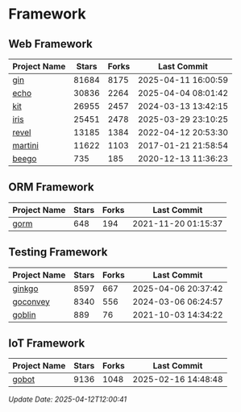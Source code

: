 # Framework

## Web Framework
| Project Name | Stars | Forks | Last Commit |
| ------------ | ----- | ----- | ----------- |
| [gin](https://github.com/gin-gonic/gin) | 81684 | 8175 | 2025-04-11 16:00:59 |
| [echo](https://github.com/labstack/echo) | 30836 | 2264 | 2025-04-04 08:01:42 |
| [kit](https://github.com/go-kit/kit) | 26955 | 2457 | 2024-03-13 13:42:15 |
| [iris](https://github.com/kataras/iris) | 25451 | 2478 | 2025-03-29 23:10:25 |
| [revel](https://github.com/revel/revel) | 13185 | 1384 | 2022-04-12 20:53:30 |
| [martini](https://github.com/go-martini/martini) | 11622 | 1103 | 2017-01-21 21:58:54 |
| [beego](https://github.com/astaxie/beego) | 735 | 185 | 2020-12-13 11:36:23 |

## ORM Framework
| Project Name | Stars | Forks | Last Commit |
| ------------ | ----- | ----- | ----------- |
| [gorm](https://github.com/jinzhu/gorm) | 648 | 194 | 2021-11-20 01:15:37 |

## Testing Framework
| Project Name | Stars | Forks | Last Commit |
| ------------ | ----- | ----- | ----------- |
| [ginkgo](https://github.com/onsi/ginkgo) | 8597 | 667 | 2025-04-06 20:37:42 |
| [goconvey](https://github.com/smartystreets/goconvey) | 8340 | 556 | 2024-03-06 06:24:57 |
| [goblin](https://github.com/franela/goblin) | 889 | 76 | 2021-10-03 14:34:22 |

## IoT Framework
| Project Name | Stars | Forks | Last Commit |
| ------------ | ----- | ----- | ----------- |
| [gobot](https://github.com/hybridgroup/gobot) | 9136 | 1048 | 2025-02-16 14:48:48 |

*Update Date: 2025-04-12T12:00:41*